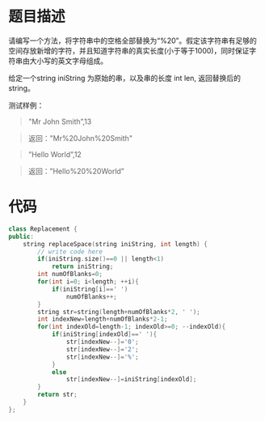 # 题目描述
请编写一个方法，将字符串中的空格全部替换为“%20”。假定该字符串有足够的空间存放新增的字符，并且知道字符串的真实长度(小于等于1000)，同时保证字符串由大小写的英文字母组成。

给定一个string iniString 为原始的串，以及串的长度 int len, 返回替换后的string。

测试样例：
> "Mr John Smith”,13

> 返回："Mr%20John%20Smith"

> ”Hello  World”,12

> 返回：”Hello%20%20World”

# 代码
```cpp
class Replacement {
public:
    string replaceSpace(string iniString, int length) {
        // write code here
        if(iniString.size()==0 || length<1)
            return iniString;
        int numOfBlanks=0;
        for(int i=0; i<length; ++i){
            if(iniString[i]==' ')
                numOfBlanks++;
        }
        string str=string(length+numOfBlanks*2, ' ');
        int indexNew=length+numOfBlanks*2-1;
        for(int indexOld=length-1; indexOld>=0; --indexOld){
            if(iniString[indexOld]==' '){
                str[indexNew--]='0';
                str[indexNew--]='2';
                str[indexNew--]='%';
            }
            else
                str[indexNew--]=iniString[indexOld];
        }
        return str;
    }
};
```

